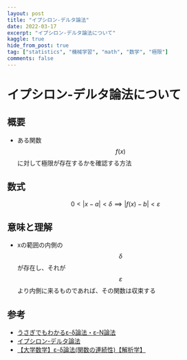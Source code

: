 ```yaml
---
layout: post
title: "イプシロン-デルタ論法"
date: 2022-03-17
excerpt: "イプシロン-デルタ論法について"
kaggle: true
hide_from_post: true
tag: ["statistics", "機械学習", "math", "数学", "極限"]
comments: false
---
```


# イプシロン-デルタ論法について

## 概要
 - ある関数$$f(x)$$に対して極限が存在するかを確認する方法

## 数式

$$
{0 < | x - a| < \delta \implies |f(x) - b| < \varepsilon}
$$

## 意味と理解
 - xの範囲の内側の$$\delta$$が存在し、それが$$\varepsilon$$より内側に来るものであれば、その関数は収束する

## 参考
 - [うさぎでもわかるε-δ論法・ε-N論法](https://www.momoyama-usagi.com/entry/math-analysis-epsilon-delta) 
 - [イプシロン-デルタ論法](https://ja.wikipedia.org/wiki/%E3%82%A4%E3%83%97%E3%82%B7%E3%83%AD%E3%83%B3-%E3%83%87%E3%83%AB%E3%82%BF%E8%AB%96%E6%B3%95#:~:text=%CE%B5%2D%CE%B4%E8%AB%96%E6%B3%95%EF%BC%88%E3%82%A4%E3%83%97%E3%82%B7%E3%83%AD%E3%83%B3%E3%83%87%E3%83%AB%E3%82%BF,%E5%AE%9A%E7%BE%A9%E3%81%99%E3%82%8B%E6%96%B9%E6%B3%95%E3%81%A7%E3%81%82%E3%82%8B%E3%80%82)
 - [【大学数学】ε-δ論法(関数の連続性)【解析学】](https://www.youtube.com/watch?v=t3JPms8Y1l4)
